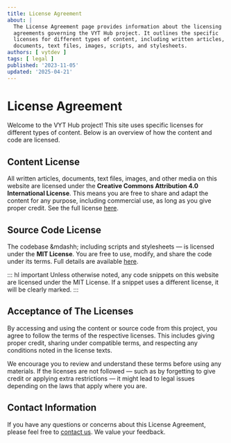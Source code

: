 ```yaml
---
title: License Agreement
about: |
  The License Agreement page provides information about the licensing
  agreements governing the VYT Hub project. It outlines the specific
  licenses for different types of content, including written articles,
  documents, text files, images, scripts, and stylesheets.
authors: [ vytdev ]
tags: [ legal ]
published: '2023-11-05'
updated: '2025-04-21'
---
```


# License Agreement

Welcome to the VYT Hub project! This site uses specific licenses for different
types of content. Below is an overview of how the content and code are licensed.

## Content License

All written articles, documents, text files, images, and other media on this
website are licensed under the **Creative Commons Attribution 4.0
International License**. This means you are free to share and adapt the
content for any purpose, including commercial use, as long as you give proper
credit.
See the full license [here](http://creativecommons.org/licenses/by/4.0/).

## Source Code License

The codebase &mdashh; including scripts and stylesheets &mdash; is licensed
under the **MIT License**. You are free to use, modify, and share the code
under its terms.
Full details are available [here](https://opensource.org/licenses/MIT).

::: hl important
Unless otherwise noted, any code snippets on this website are licensed under
the MIT License. If a snippet uses a different license, it will be clearly
marked.
:::

## Acceptance of The Licenses

By accessing and using the content or source code from this project, you agree
to follow the terms of the respective licenses. This includes giving proper
credit, sharing under compatible terms, and respecting any conditions noted in
the license texts.

We encourage you to review and understand these terms before using any
materials. If the licenses are not followed &mdash; such as by forgetting to
give credit or applying extra restrictions &mdash; it might lead to legal
issues depending on the laws that apply where you are.

## Contact Information

If you have any questions or concerns about this License Agreement, please
feel free to [contact us](./contact.md). We value your feedback.

